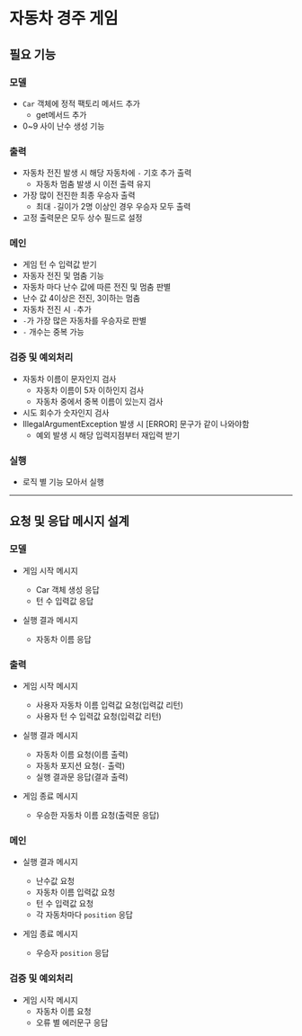 
# 자동차 경주 게임

## 필요 기능

### 모델
 - `Car` 객체에 정적 팩토리 메서드 추가
   - get메서드 추가
 - 0~9 사이 난수 생성 기능

### 출력
- 자동차 전진 발생 시 해당 자동차에 `-` 기호 추가 출력
    - 자동차 멈춤 발생 시 이전 출력 유지
- 가장 많이 전진한 최종 우승자 출력
    - 최대 `-`길이가 2명 이상인 경우 우승자 모두 출력
- 고정 출력문은 모두 상수 필드로 설정 

### 메인
 - 게임 턴 수 입력값 받기
  - 자동자 전진 및 멈춤 기능
   - 자동차 마다 난수 값에 따른 전진 및 멈춤 판별
   - 난수 값 4이상은 전진, 3이하는 멈춤
 - 자동차 전진 시 `-`추가
  - `-`가 가장 많은 자동차를 우승자로 판별
   - `-` 개수는 중복 가능

### 검증 및 예외처리
 - 자동차 이름이 문자인지 검사
   - 자동차 이름이 5자 이하인지 검사
   - 자동차 중에서 중복 이름이 있는지 검사
 - 시도 회수가 숫자인지 검사
 - IllegalArgumentException 발생 시 [ERROR] 문구가 같이 나와야함 
   - 예외 발생 시 해당 입력지점부터 재입력 받기

### 실행
 - 로직 별 기능 모아서 실행

------------------------

## 요청 및 응답 메시지 설계

### 모델
 - 게임 시작 메시지
   - Car 객체 생성 응답
   - 턴 수 입력값 응답

 - 실행 결과 메시지
   - 자동차 이름 응답

### 출력
 - 게임 시작 메시지
   - 사용자 자동차 이름 입력값 요청(입력값 리턴)
   - 사용자 턴 수 입력값 요청(입력값 리턴)

 - 실행 결과 메시지
   - 자동차 이름 요청(이름 출력)
   - 자동차 포지션 요청(`-` 출력)
   - 실행 결과문 응답(결과 출력)

 - 게임 종료 메시지
   - 우승한 자동차 이름 요청(출력문 응답)

### 메인
 - 실행 결과 메시지
   - 난수값 요청
   - 자동차 이름 입력값 요청
   - 턴 수 입력값 요청
   - 각 자동차마다 `position` 응답

 - 게임 종료 메시지
   - 우승자 `position` 응답

### 검증 및 예외처리
 - 게임 시작 메시지
   - 자동차 이름 요청
   - 오류 별 에러문구 응답



